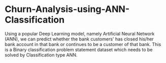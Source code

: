 # Churn-Analysis-using-ANN-Classification
Using a popular Deep Learning model, namely Artificial Neural Network (ANN), we can predict whether the bank customers' has closed his/her bank account in that bank or continues to be a customer of that bank. This is a Binary classification problem statement dataset which needs to be solved by Classification type ANN.
